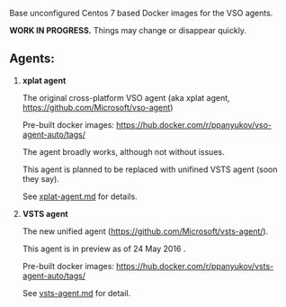 Base unconfigured Centos 7 based Docker images for the VSO agents.


**WORK IN PROGRESS.** Things may change or disappear quickly.


## Agents:

1. **xplat agent**

    The original cross-platform VSO agent (aka xplat agent, https://github.com/Microsoft/vso-agent)

    Pre-built docker images: https://hub.docker.com/r/ppanyukov/vso-agent-auto/tags/

    The agent broadly works, although not without issues.

    This agent is planned to be replaced with unifined VSTS agent (soon they say).

    See [xplat-agent.md](xplat-agent.md) for details.



2. **VSTS agent**

    The new unified agent (https://github.com/Microsoft/vsts-agent/).

    This agent is in preview as of 24 May 2016 .

    Pre-built docker images: https://hub.docker.com/r/ppanyukov/vsts-agent-auto/tags/

    See [vsts-agent.md](vsts-agent.md) for detail.


